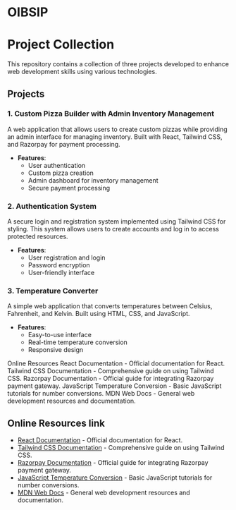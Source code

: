 # OIBSIP

# Project Collection

This repository contains a collection of three projects developed to enhance web development skills using various technologies.

## Projects

### 1. Custom Pizza Builder with Admin Inventory Management
A web application that allows users to create custom pizzas while providing an admin interface for managing inventory. Built with React, Tailwind CSS, and Razorpay for payment processing.

- **Features**:
  - User authentication
  - Custom pizza creation
  - Admin dashboard for inventory management
  - Secure payment processing

### 2. Authentication System
A secure login and registration system implemented using Tailwind CSS for styling. This system allows users to create accounts and log in to access protected resources.

- **Features**:
  - User registration and login
  - Password encryption
  - User-friendly interface

### 3. Temperature Converter
A simple web application that converts temperatures between Celsius, Fahrenheit, and Kelvin. Built using HTML, CSS, and JavaScript.

- **Features**:
  - Easy-to-use interface
  - Real-time temperature conversion
  - Responsive design

 Online Resources
React Documentation - Official documentation for React.
Tailwind CSS Documentation - Comprehensive guide on using Tailwind CSS.
Razorpay Documentation - Official guide for integrating Razorpay payment gateway.
JavaScript Temperature Conversion - Basic JavaScript tutorials for number conversions.
MDN Web Docs - General web development resources and documentation.
## Online Resources link

- [React Documentation](https://reactjs.org/docs/getting-started.html) - Official documentation for React.
- [Tailwind CSS Documentation](https://tailwindcss.com/docs) - Comprehensive guide on using Tailwind CSS.
- [Razorpay Documentation](https://razorpay.com/docs/) - Official guide for integrating Razorpay payment gateway.
- [JavaScript Temperature Conversion](https://www.w3schools.com/js/js_numbers.asp) - Basic JavaScript tutorials for number conversions.
- [MDN Web Docs](https://developer.mozilla.org/en-US/) - General web development resources and documentation.

